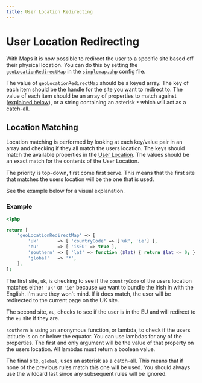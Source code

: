 ```yaml
---
title: User Location Redirecting
---
```


# User Location Redirecting

With Maps it is now possible to redirect the user to a specific site based off 
their physical location. You can do this by setting the 
[`geoLocationRedirectMap`](../getting-started/config.md#geolocationredirectmap)
in the [`simplemap.php`](../getting-started/config.md) config file.

The value of `geoLocationRedirectMap` should be a keyed array. The key of each
item should be the handle for the site you want to redirect to. The value of 
each item should be an array of properties to match against 
([explained below](#location-matching)), or a string containing an asterisk `*`
 which will act as a catch-all.

## Location Matching

Location matching is performed by looking at each key/value pair in an array and
checking if they all match the users location. The keys should match the 
available properties in the [User Location](./get.md#user-location). The values
should be an exact match for the contents of the User Location.

The priority is top-down, first come first serve. This means that the first site
that matches the users location will be the one that is used.

See the example below for a visual explanation.

### Example

```php
<?php

return [
    'geoLocationRedirectMap' => [
        'uk'       => [ 'countryCode' => ['uk', 'ie'] ],
        'eu'       => [ 'isEU' => true ],
        'southern' => [ 'lat' => function ($lat) { return $lat <= 0; } ],
        'global'   => '*',
    ],
];
```

The first site, `uk`, is checking to see if the `countryCode` of the users 
location matches either `'uk'` or `'ie'` because we want to bundle the Irish in 
with the English. I'm sure they won't mind. If it does match, the user will be 
redirected to the current page on the UK site.

The second site, `eu`, checks to see if the user is in the EU and will redirect
to the `eu` site if they are.

`southern` is using an anonymous function, or lambda, to check if the users 
latitude is on or below the equator. You can use lambdas for any of the 
properties. The first and only argument will be the value of that property on 
the users location. All lambdas must return a boolean value.

The final site, `global`, uses an asterisk as a catch-all. This means that if 
none of the previous rules match this one will be used. You should always use 
the wildcard last since any subsequent rules will be ignored.
